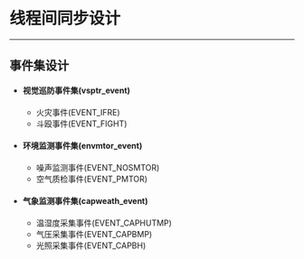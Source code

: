 # 线程间同步设计

---

## 事件集设计

* #### 视觉巡防事件集(vsptr_event)
  
  * 火灾事件(EVENT_IFRE)
  * 斗殴事件(EVENT_FIGHT)

* #### 环境监测事件集(envmtor_event)
  
  * 噪声监测事件(EVENT_NOSMTOR)
  * 空气质检事件(EVENT_PMTOR)
  
* #### 气象监测事件集(capweath_event)
  
  * 温湿度采集事件(EVENT_CAPHUTMP)
  * 气压采集事件(EVENT_CAPBMP)
  * 光照采集事件(EVENT_CAPBH)

